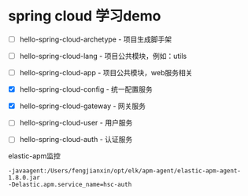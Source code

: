 # spring cloud 学习demo


- [ ] hello-spring-cloud-archetype - 项目生成脚手架
- [ ] hello-spring-cloud-lang - 项目公共模块，例如：utils
- [ ] hello-spring-cloud-app - 项目公共模块，web服务相关
- [x] hello-spring-cloud-config - 统一配置服务
- [x] hello-spring-cloud-gateway - 网关服务
- [ ] hello-spring-cloud-user - 用户服务
- [ ] hello-spring-cloud-auth - 认证服务


elastic-apm监控
```
-javaagent:/Users/fengjianxin/opt/elk/apm-agent/elastic-apm-agent-1.8.0.jar
-Delastic.apm.service_name=hsc-auth
```
